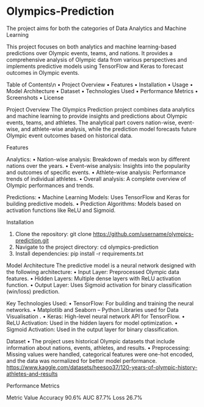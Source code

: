 # Olympics-Prediction
The project aims for both the categories of Data Analytics and Machine Learning 

This project focuses on both analytics and machine learning-based predictions over Olympic events, teams, and nations. It provides a comprehensive analysis of Olympic data from various perspectives and implements predictive models using TensorFlow and Keras to forecast outcomes in Olympic events.

Table of Contents\n
•	Project Overview
•	Features
•	Installation
•	Usage
•	Model Architecture
•	Dataset
•	Technologies Used
•	Performance Metrics
•	Screenshots
•	License


Project Overview
The Olympics Prediction project combines data analytics and machine learning to provide insights and predictions about Olympic events, teams, and athletes. The analytical part covers nation-wise, event-wise, and athlete-wise analysis, while the prediction model forecasts future Olympic event outcomes based on historical data.

Features

Analytics:
•	Nation-wise analysis: Breakdown of medals won by different nations over the years.
•	Event-wise analysis: Insights into the popularity and outcomes of specific events.
•	Athlete-wise analysis: Performance trends of individual athletes.
•	Overall analysis: A complete overview of Olympic performances and trends.

Predictions:
•	Machine Learning Models: Uses TensorFlow and Keras for building predictive models.
•	Prediction Algorithms: Models based on activation functions like ReLU and Sigmoid.

Installation
1.	Clone the repository:
git clone https://github.com/username/olympics-prediction.git
2.	Navigate to the project directory:
cd olympics-prediction
3.	Install dependencies:
pip install -r requirements.txt

Model Architecture
The predictive model is a neural network designed with the following architecture:
•	Input Layer: Preprocessed Olympic data features.
•	Hidden Layers: Multiple dense layers with ReLU activation function.
•	Output Layer: Uses Sigmoid activation for binary classification (win/loss) prediction.

Key Technologies Used:
•	TensorFlow: For building and training the neural networks.
•	Matplotlib and Seaborn – Python Libraries used for Data Visualisation .
•	Keras: High-level neural network API for TensorFlow.
•	ReLU Activation: Used in the hidden layers for model optimization.
•	Sigmoid Activation: Used in the output layer for binary classification.

Dataset
•	The project uses historical Olympic datasets that include information about nations, events, athletes, and results.
•	Preprocessing: Missing values were handled, categorical features were one-hot encoded, and the data was normalized for better model performance.
https://www.kaggle.com/datasets/heesoo37/120-years-of-olympic-history-athletes-and-results


Performance Metrics

Metric	  Value
Accuracy	90.6%
AUC	      87.7%
Loss      26.7%





